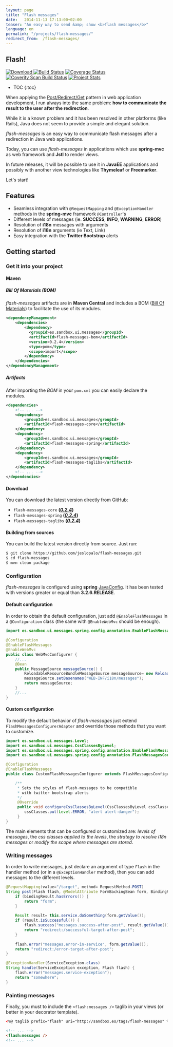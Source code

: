 ```yaml
---
layout: page
title: "Flash messages"
date:   2014-11-13 17:13:00+02:00
teaser: "An easy way to send &amp; show <b>flash messages</b>"
language: en
permalink: "/projects/flash-messages/"
redirect_from:  /flash-messages/
---
```


## Flash!

[![Download](https://api.bintray.com/packages/jeslopalo/sandbox-maven-repository/flash-messages/images/download.svg) ](https://bintray.com/jeslopalo/sandbox-maven-repository/flash-messages/_latestVersion) [![Build Status](https://travis-ci.org/jeslopalo/flash-messages.svg?branch=master)](https://travis-ci.org/jeslopalo/flash-messages) [![Coverage Status](https://coveralls.io/repos/jeslopalo/flash-messages/badge.png?branch=master)](https://coveralls.io/r/jeslopalo/flash-messages?branch=master) [![Coverity Scan Build Status](https://scan.coverity.com/projects/2142/badge.svg?branch=master)](https://scan.coverity.com/projects/2142?branch=master) [![Project Stats](https://www.ohloh.net/p/flash-messages/widgets/project_thin_badge.gif)](https://www.ohloh.net/p/flash-messages)

* TOC
{:toc}

When applying the [Post/Redirect/Get](http://kcy.me/15fxw) pattern in web application development, I run always into the same problem: __how to communicate the result to the user after the redirection__.

While it is a known problem and it has been resolved in other platforms (like Rails), Java does not seem to provide a simple and elegant solution.

*flash-messages* is an easy way to communicate flash messages after a redirection in Java web applications.

Today, you can use *flash-messages* in applications which use **spring-mvc** as web framework and **Jstl** to render views.

In future releases, it will be possible to use it in **JavaEE** applications and possibly with another view technologies like **Thymeleaf** or **Freemarker**.

Let's start!

## Features

- Seamless integration with ```@RequestMapping``` and ```@ExceptionHandler``` methods in the **spring-mvc** framework ```@Controller```'s
- Different levels of messages (ie. __SUCCESS__, __INFO__, __WARNING__, __ERROR__) 
- Resolution of __i18n__ messages with arguments
- Resolution of __i18n__ arguments (ie Text, Link) 
- Easy integration with the **Twitter Bootstrap** alerts
 

## Getting started

### Get it into your project

#### Maven

##### Bill Of Materials (BOM)

*flash-messages* artifacts are in **Maven Central** and includes a BOM ([Bill Of Materials](http://kcy.me/15g1b)) to facilitate the use of its modules.

```xml
<dependencyManagement>
    <dependencies>
        <dependency>
          <groupId>es.sandbox.ui.messages</groupId>
          <artifactId>flash-messages-bom</artifactId>
          <version>0.2.4</version>
          <type>pom</type>
          <scope>import</scope>
        </dependency>
    </dependencies>
</dependencyManagement>
```

##### Artifacts

After importing the *BOM* in your `pom.xml` you can easily declare the modules.

```xml
<dependencies>
    <!-- ... -->
    <dependency>
        <groupId>es.sandbox.ui.messages</groupId>
        <artifactId>flash-messages-core</artifactId>
    </dependency>
    <dependency>
        <groupId>es.sandbox.ui.messages</groupId>
        <artifactId>flash-messages-spring</artifactId>
    </dependency>
    <dependency>
        <groupId>es.sandbox.ui.messages</groupId>
        <artifactId>flash-messages-taglibs</artifactId>
    </dependency>
    <!-- ... -->
</dependencies>
```

#### Download

You can download the latest version directly from GitHub:

- `flash-messages-core`        **(_[0.2.4](https://repo1.maven.org/maven2/es/sandbox/ui/messages/flash-messages-core/0.2.4/flash-messages-core-0.2.4.jar)_)**
- `flash-messages-spring`      **(_[0.2.4](https://repo1.maven.org/maven2/es/sandbox/ui/messages/flash-messages-spring/0.2.4/flash-messages-spring-0.2.4.jar)_)**
- `flash-messages-taglibs`     **(_[0.2.4](https://repo1.maven.org/maven2/es/sandbox/ui/messages/flash-messages-taglibs/0.2.4/flash-messages-taglibs-0.2.4.jar)_)**

#### Building from sources

You can build the latest version directly from source. Just run:

```zsh
$ git clone https://github.com/jeslopalo/flash-messages.git
$ cd flash-messages
$ mvn clean package
```

### Configuration

*flash-messages* is configured using **spring** [JavaConfig](http://kcy.me/15fuu). It has been tested with versions greater or equal than **3.2.6.RELEASE**.

#### Default configuration

In order to obtain the default configuration, just add ```@EnableFlashMessages``` in a ```@Configuration``` class (the same with ```@EnableWebMvc``` should be enough).

```java
import es.sandbox.ui.messages.spring.config.annotation.EnableFlashMessages;
   
@Configuration
@EnableFlashMessages
@EnableWebMvc
public class WebMvcConfigurer {
    //...
    @Bean
    public MessageSource messageSource() {      
        ReloadableResourceBundleMessageSource messageSource= new ReloadableResourceBundleMessageSource();
        messageSource.setBasenames("WEB-INF/i18n/messages");        
        return messageSource;
    }
    //...
}
```

#### Custom configuration

To modify the default behavior of *flash-messages* just extend ```FlashMessagesConfigurerAdapter``` and override those methods that you want to customize.

```java
import es.sandbox.ui.messages.Level;
import es.sandbox.ui.messages.CssClassesByLevel;
import es.sandbox.ui.messages.spring.config.annotation.EnableFlashMessages;
import es.sandbox.ui.messages.spring.config.annotation.FlashMessagesConfigurerAdapter;

@Configuration
@EnableFlashMessages
public class CustomFlashMessagesConfigurer extends FlashMessagesConfigurerAdapter {

    /**
     * Sets the styles of flash-messages to be compatible
     * with twitter bootstrap alerts
     */
     @Override
     public void configureCssClassesByLevel(CssClassesByLevel cssClasses) {
        cssClasses.put(Level.ERROR, "alert alert-danger");
     }
}
```

The main elements that can be configured or customized are:  _levels of messages_, the _css classes applied to the levels_, the _strategy to resolve i18n messages_ or _modify the scope where messages are stored_.

### Writing messages

In order to write messages, just declare an argument of type ```Flash``` in the handler method (or in a ```@ExceptionHandler``` method), then you can add messages to the different levels.

```java
@RequestMapping(value="/target", method= RequestMethod.POST)
String post(Flash flash, @ModelAttribute FormBackingBean form, BindingResult bindingResult) {
    if (bindingResult.hasErrors()) {        
        return "form";
    }
    
    Result result= this.service.doSomething(form.getValue());
    if (result.isSuccessful()) {
        flash.success("messages.success-after-post", result.getValue());
        return "redirect:/successful-target-after-post";
    }
    
    flash.error("messages.error-in-service", form.getValue());
    return "redirect:/error-target-after-post";
}

@ExceptionHandler(ServiceException.class)
String handle(ServiceException exception, Flash flash) {
    flash.error("messages.service-exception");
    return "somewhere";
}
```

### Painting messages

Finally, you must to include the ```<flash:messages />``` taglib in your views (or better in your decorator template).

```html
<%@ taglib prefix="flash" uri="http://sandbox.es/tags/flash-messages" %>

<!-- ... -->
<flash:messages />
<!-- ... -->
```

